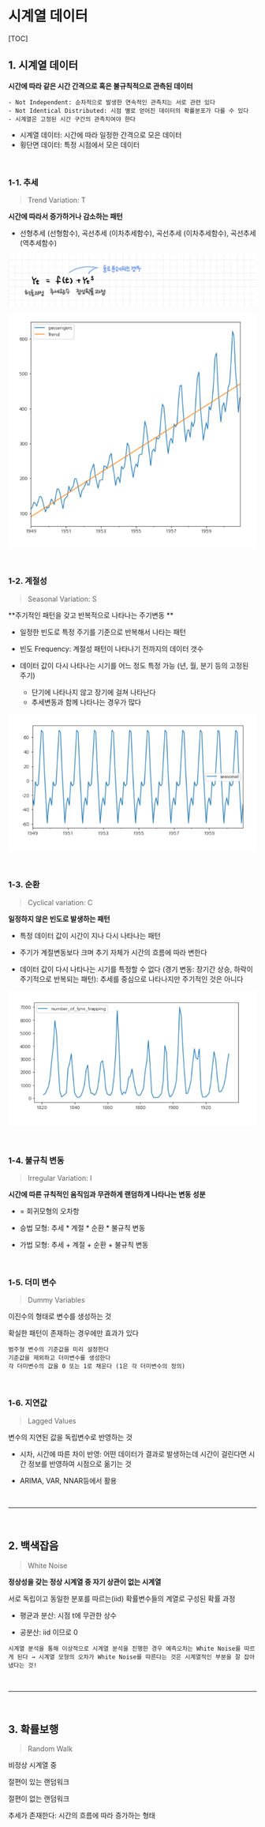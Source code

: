 # 시계열 데이터

[TOC]

## 1. 시계열 데이터

**시간에 따라 같은 시간 간격으로 혹은 불규칙적으로 관측된 데이터**

```
- Not Independent: 순차적으로 발생한 연속적인 관측치는 서로 관련 있다
- Not Identical Distributed: 시점 별로 얻어진 데이터의 확률분포가 다를 수 있다
- 시계열은 고정된 시간 구간의 관측치여야 한다
```

- 시계열 데이터: 시간에 따라 일정한 간격으로 모은 데이터
- 횡단면 데이터: 특정 시점에서 모은 데이터

<br>

### 1-1. 추세 

> Trend Variation: T

**시간에 따라서 증가하거나 감소하는 패턴**

- 선형추세 (선형함수), 곡선추세 (이차추세함수), 곡선추세 (이차추세함수), 곡선추세 (역추세함수)

![추세](README.assets/추세.jpg)

![image-20210811105247437](README.assets/image-20210811105247437.png)

<br>

### 1-2. 계절성

> Seasonal Variation: S

**주기적인 패턴을 갖고 반복적으로 나타나는 주기변동 **

- 일정한 빈도로 특정 주기를 기준으로 반복해서 나타는 패턴

- 빈도 Frequency: 계절성 패턴이 나타나기 전까지의 데이터 갯수

- 데이터 값이 다시 나타나는 시기를 어느 정도 특정 가능 (년, 월, 분기 등의 고정된 주기)
  - 단기에 나타나지 않고 장기에 걸쳐 나타난다
  - 추세변동과 함께 나타나는 경우가 많다

![image-20210811105300123](README.assets/image-20210811105300123.png)

<br>

### 1-3. 순환

> Cyclical variation: C

**일정하지 않은 빈도로 발생하는 패턴**

- 특정 데이터 값이 시간이 지나 다시 나타나는 패턴
- 주기가 계절변동보다 크며 추기 자체가 시간의 흐름에 따라 변한다

- 데이터 값이 다시 나타나는 시기를 특정할 수 없다 (경기 변동: 장기간 상승, 하락이 주기적으로 반복되는 패턴): 추세를 중심으로 나타나지만 주기적인 것은 아니다

![image-20210811105316874](README.assets/image-20210811105316874.png)

<br>

### 1-4. 불규칙 변동 

> Irregular Variation: I

**시간에 따른 규칙적인 움직임과 무관하게 랜덤하게 나타나는 변동 성분** 

- = 회귀모형의 오차항

- 승법 모형: 추세 * 계절 * 순환 * 불규칙 변동

- 가법 모형: 추세 + 계절 + 순환 + 불규칙 변동

<br>

### 1-5. 더미 변수 

> Dummy Variables

이진수의 형태로 변수를 생성하는 것

확실한 패턴이 존재하는 경우에만 효과가 있다

```
범주형 변수의 기준값을 미리 설정한다
기준값을 제외하고 더미변수를 생성한다
각 더미변수의 값을 0 또는 1로 채운다 (1은 각 더미변수의 정의)
```

<br>

### 1-6. 지연값

>  Lagged Values

변수의 지연된 값을 독립변수로 반영하는 것

- 시차, 시간에 따른 차이 반영: 어떤 데이터가 결과로 발생하는데 시간이 걸린다면 시간 정보를 반영하여 시점으로 옮기는 것

- ARIMA, VAR, NNAR등에서 활용

<br>

---

<br>

## 2. 백색잡음

> White Noise

**정상성을 갖는 정상 시계열 중 자기 상관이 없는 시계열**

서로 독립이고 동일한 분포를 따르는(iid) 확률변수들의 계열로 구성된 확률 과정

- 평균과 분산: 시점 t에 무관한 상수

- 공분산: iid 이므로 0

```
시계열 분석을 통해 이상적으로 시계열 분석을 진행한 경우 예측오차는 White Noise를 따르게 된다 → 시계열 모형의 오차가 White Noise를 따른다는 것은 시계열적인 부분을 잘 잡아냈다는 것!
```



<br>

---

<br>

## 3. 확률보행

> Random Walk

비정상 시계열 중 



절편이 있는 랜덤워크



절편이 없는 랜덤워크

추세가 존재한다: 시간의 흐름에 따라 증가하는 형태